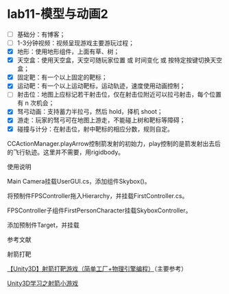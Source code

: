 # lab11-模型与动画2



- [ ] 基础分：有博客；
- [ ] 1-3分钟视频：视频呈现游戏主要游玩过程；
- [x] 地形：使用地形组件，上面有草、树；
- [x] 天空盒：使用天空盒，天空可随玩家位置 或 时间变化 或 按特定按键切换天空盒；
- [x] 固定靶：有一个以上固定的靶标；
- [x] 运动靶：有一个以上运动靶标，运动轨迹，速度使用动画控制；
- [ ] 射击位：地图上应标记若干射击位，仅在射击位附近可以拉弓射击，每个位置有 n 次机会；
- [x] 驽弓动画：支持蓄力半拉弓，然后 hold，择机 shoot；
- [x] 游走：玩家的驽弓可在地图上游走，不能碰上树和靶标等障碍；
- [x]  碰撞与计分：在射击位，射中靶标的相应分数，规则自定。

CCActionManager.playArrow控制箭发射的初始力，play控制的是箭发射出去后的飞行轨迹。这里并不需要，用rigidbody。

使用说明

Main Camera挂载UserGUI.cs，添加组件Skybox()。

将预制件FPSController拖入Hierarchy，并挂载FirstController.cs。

FPSController子组件FirstPersonCharacter挂载SkyboxController。

添加预制件Target，并挂载

参考文献

射箭打靶

[【Unity3D】射箭打靶游戏（简单工厂+物理引擎编程）](https://www.cnblogs.com/xieyuanzhen-Feather/p/6666586.html)（主要参考）

[Unity3D学习之射箭小游戏](https://blog.csdn.net/Kiloveyousmile/article/details/69491549)